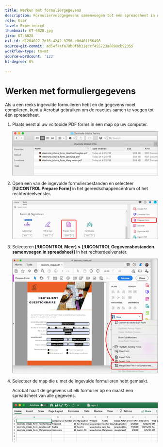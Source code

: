 ```yaml
---
title: Werken met formuliergegevens
description: Formulierveldgegevens samenvoegen tot één spreadsheet in Acrobat
role: User
level: Experienced
thumbnail: KT-6828.jpg
jira: KT-6828
exl-id: d1284027-7df6-4242-9756-e0d401156498
source-git-commit: ad54f7afa78b0fbb31eccf455723a8890cb92355
workflow-type: tm+mt
source-wordcount: '123'
ht-degree: 0%

---
```


# Werken met formuliergegevens

Als u een reeks ingevulde formulieren hebt en de gegevens moet compileren, kunt u Acrobat gebruiken om de reacties samen te voegen tot één spreadsheet.

1. Plaats eerst al uw voltooide PDF forms in een map op uw computer.

   ![Formuliergegevens Stap 1](../assets/FormData_1.png)

1. Open een van de ingevulde formulierbestanden en selecteer **[!UICONTROL Prepare Form]** in het gereedschappencentrum of het rechterdeelvenster.

   ![Formuliergegevens Stap 2](../assets/FormData_2.png)

1. Selecteren **[!UICONTROL Meer]** **>** **[!UICONTROL Gegevensbestanden samenvoegen in spreadsheet]** in het rechterdeelvenster.

   ![Formuliergegevens Stap 3](../assets/FormData_3.png)

1. Selecteer de map die u met de ingevulde formulieren hebt gemaakt.

   Acrobat haalt de gegevens uit elk formulier op en maakt een spreadsheet van alle gegevens.

   ![Formuliergegevens Stap 4](../assets/FormData_4.png)
